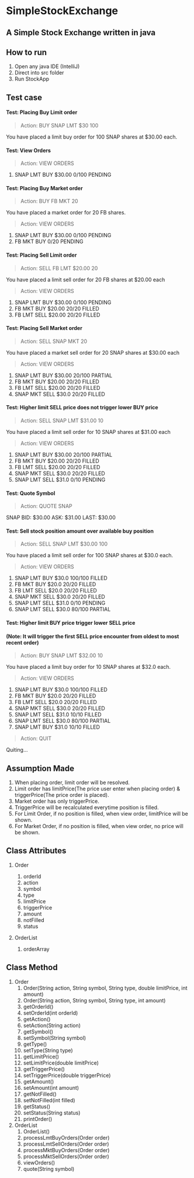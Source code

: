 # SimpleStockExchange
## A Simple Stock Exchange written in java


## How to run
1. Open any java IDE (IntelliJ)
2. Direct into src folder
3. Run StockApp

## Test case
#### Test: Placing Buy Limit order

>Action: BUY SNAP LMT $30 100 

You have placed a limit buy order for 100 SNAP shares at $30.00 each.

#### Test: View Orders

>Action: VIEW ORDERS
1. SNAP LMT BUY $30.00 0/100 PENDING

#### Test: Placing Buy Market order

>Action: BUY FB MKT 20

You have placed a market order for 20 FB shares.

>Action: VIEW ORDERS
1. SNAP LMT BUY $30.00 0/100 PENDING 
2. FB MKT BUY 0/20 PENDING

#### Test: Placing Sell Limit order

>Action: SELL FB LMT $20.00 20

You have placed a limit sell order for 20 FB shares at $20.00 each

>Action: VIEW ORDERS
1. SNAP LMT BUY $30.00 0/100 PENDING
2. FB MKT BUY $20.00 20/20 FILLED
3. FB LMT SELL $20.00 20/20 FILLED

#### Test: Placing Sell Market order

>Action: SELL SNAP MKT 20

You have placed a market sell order for 20 SNAP shares at $30.00 each

>Action: VIEW ORDERS
1. SNAP LMT BUY $30.00 20/100 PARTIAL 
2. FB MKT BUY $20.00 20/20 FILLED
3. FB LMT SELL $20.00 20/20 FILLED
4. SNAP MKT SELL $30.0 20/20 FILLED

#### Test: Higher limit SELL price does not trigger lower BUY price

>Action: SELL SNAP LMT $31.00 10

You have placed a limit sell order for 10 SNAP shares at $31.00 each

>Action: VIEW ORDERS
1. SNAP LMT BUY $30.00 20/100 PARTIAL 
2. FB MKT BUY $20.00 20/20 FILLED 
3. FB LMT SELL $20.00 20/20 FILLED 
4. SNAP MKT SELL $30.0 20/20 FILLED
5. SNAP LMT SELL $31.0 0/10 PENDING

#### Test: Quote Symbol

>Action: QUOTE SNAP

SNAP BID: $30.00 ASK: $31.00 LAST: $30.00

#### Test: Sell stock position amount over available buy position

>Action: SELL SNAP LMT $30.00 100

You have placed a limit sell order for 100 SNAP shares at $30.0 each.

>Action: VIEW ORDERS
1. SNAP LMT BUY $30.0 100/100 FILLED
2. FB MKT BUY $20.0 20/20 FILLED
3. FB LMT SELL $20.0 20/20 FILLED
4. SNAP MKT SELL $30.0 20/20 FILLED
5. SNAP LMT SELL $31.0 0/10 PENDING
6. SNAP LMT SELL $30.0 80/100 PARTIAL

#### Test: Higher limit BUY price trigger lower SELL price
#### (Note: It will trigger the first SELL price encounter from oldest to most recent order)
>Action: BUY SNAP LMT $32.00 10

You have placed a limit buy order for 10 SNAP shares at $32.0 each.

>Action: VIEW ORDERS

1. SNAP LMT BUY $30.0 100/100 FILLED
2. FB MKT BUY $20.0 20/20 FILLED
3. FB LMT SELL $20.0 20/20 FILLED
4. SNAP MKT SELL $30.0 20/20 FILLED
5. SNAP LMT SELL $31.0 10/10 FILLED
6. SNAP LMT SELL $30.0 80/100 PARTIAL
7. SNAP LMT BUY $31.0 10/10 FILLED

>Action: QUIT

Quiting...

## Assumption Made
1. When placing order, limit order will be resolved.
2. Limit order has limitPrice(The price user enter when placing order) & triggerPrice(The price order is placed).
3. Market order has only triggerPrice.
4. TriggerPrice will be recalculated everytime position is filled.
5. For Limit Order, if no position is filled, when view order, limitPrice will be shown.
6. For Market Order, if no position is filled, when view order, no price will be shown. 



## Class Attributes

1. Order 
   1. orderId
   2. action 
   3. symbol 
   4. type 
   5. limitPrice 
   6. triggerPrice 
   7. amount 
   8. notFilled 
   9. status
   
2. OrderList
   1. orderArray

## Class Method
1. Order
   1. Order(String action, String symbol, String type, double limitPrice, int amount)
   2. Order(String action, String symbol, String type, int amount)
   3. getOrderId()
   4. setOrderId(int orderId)
   5. getAction()
   6. setAction(String action)
   7. getSymbol()
   8. setSymbol(String symbol)
   9. getType()
   10. setType(String type)
   11. getLimitPrice()
   12. setLimitPrice(double limitPrice)
   13. getTriggerPrice()
   14. setTriggerPrice(double triggerPrice)
   15. getAmount()
   16. setAmount(int amount)
   17. getNotFilled()
   18. setNotFilled(int filled)
   19. getStatus()
   20. setStatus(String status)
   21. printOrder()
2. OrderList
   1. OrderList() 
   2. processLmtBuyOrders(Order order)
   3. processLmtSellOrders(Order order)
   4. processMktBuyOrders(Order order)
   5. processMktSellOrders(Order order)
   6. viewOrders()
   7. quote(String symbol)

